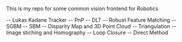 This is my repo for some common vision frontend for Robotics

-- Lukas Kadane Tracker 
-- PnP
-- DLT
-- Robust Feature Matching
-- SGBM
-- SBM
-- Disparity Map and 3D Point Cloud
-- Triangulation
-- Image stiching and Homography
-- Loop Closure
-- Direct Method
